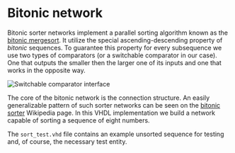 # Bitonic network
Bitonic sorter networks implement a parallel sorting algorithm known as the
[bitonic mergesort](https://en.wikipedia.org/wiki/Bitonic_sorter). It utilize
the special ascending-descending property of _bitonic_ sequences. To guarantee
this property for every subsequence we use two types of comparators (or a
switchable comparator in our case). One that outputs the smaller then the larger
one of its inputs and one that works in the opposite way.

![Switchable comparator interface](./images/comparator)

The core of the bitonic network is the connection structure. An easily
generalizable pattern of such sorter networks can be seen on the
[bitonic sorter](https://en.wikipedia.org/wiki/Bitonic_sorter) Wikipedia page.
In this VHDL implementation we build a network capable of sorting a sequence
of eight numbers.

The `sort_test.vhd` file contains an example unsorted sequence for testing and,
of course, the necessary test entity.
